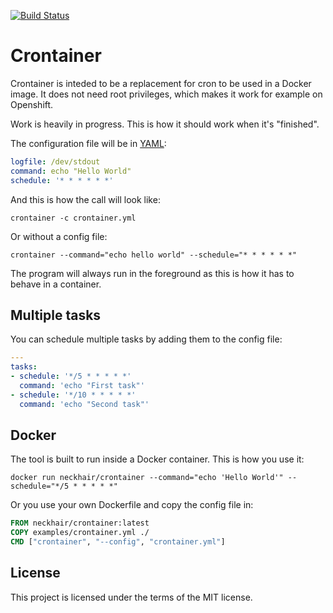 [![Build Status](https://travis-ci.org/neckhair/crontainer.svg?branch=master)](https://travis-ci.org/neckhair/crontainer)

# Crontainer

Crontainer is inteded to be a replacement for cron to be used in a Docker image. It does not need root privileges, which makes it work for example on Openshift.

Work is heavily in progress. This is how it should work when it's "finished".

The configuration file will be in [YAML](http://yaml.org/):

```yml
logfile: /dev/stdout
command: echo "Hello World"
schedule: '* * * * * *'
```

And this is how the call will look like:

    crontainer -c crontainer.yml

Or without a config file:

    crontainer --command="echo hello world" --schedule="* * * * * *"

The program will always run in the foreground as this is how it has to behave in a container.

## Multiple tasks

You can schedule multiple tasks by adding them to the config file:

```yml
---
tasks:
- schedule: '*/5 * * * * *'
  command: 'echo "First task"'
- schedule: '*/10 * * * * *'
  command: 'echo "Second task"'
```

## Docker

The tool is built to run inside a Docker container. This is how you use it:

    docker run neckhair/crontainer --command="echo 'Hello World'" --schedule="*/5 * * * * *"

Or you use your own Dockerfile and copy the config file in:

```dockerfile
FROM neckhair/crontainer:latest
COPY examples/crontainer.yml ./
CMD ["crontainer", "--config", "crontainer.yml"]
```

## License

This project is licensed under the terms of the MIT license.
